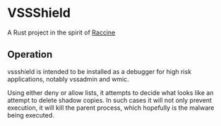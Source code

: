 # VSSShield

A Rust project in the spirit of [Raccine](https://github.com/Neo23x0/Raccine)

## Operation

vssshield is intended to be installed as a debugger for high risk applications, notably vssadmin and wmic.

Using either deny or allow lists, it attempts to decide what looks like an attempt to delete shadow copies. In such cases it will not only prevent execution, it will kill the parent process, which hopefully is the malware being executed.
